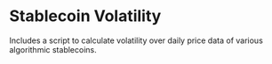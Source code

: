 # Stablecoin Volatility

Includes a script to calculate volatility over daily price data of various algorithmic stablecoins.
